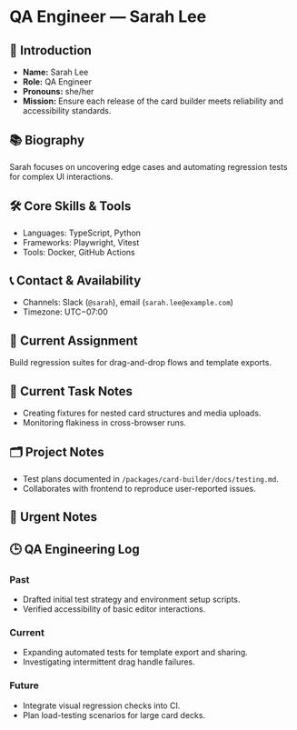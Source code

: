 # QA Engineer — Sarah Lee

## 🧭 Introduction
- **Name:** Sarah Lee
- **Role:** QA Engineer
- **Pronouns:** she/her
- **Mission:** Ensure each release of the card builder meets reliability and accessibility standards.

## 📚 Biography
Sarah focuses on uncovering edge cases and automating regression tests for complex UI interactions.

## 🛠️ Core Skills & Tools
- Languages: TypeScript, Python
- Frameworks: Playwright, Vitest
- Tools: Docker, GitHub Actions

## 📞 Contact & Availability
- Channels: Slack (`@sarah`), email (`sarah.lee@example.com`)
- Timezone: UTC−07:00

## 🎯 Current Assignment
Build regression suites for drag-and-drop flows and template exports.

## 📝 Current Task Notes
- Creating fixtures for nested card structures and media uploads.
- Monitoring flakiness in cross-browser runs.

## 🗂️ Project Notes
- Test plans documented in `/packages/card-builder/docs/testing.md`.
- Collaborates with frontend to reproduce user-reported issues.

## 🚨 Urgent Notes

## 🕒 QA Engineering Log
### Past
- Drafted initial test strategy and environment setup scripts.
- Verified accessibility of basic editor interactions.
### Current
- Expanding automated tests for template export and sharing.
- Investigating intermittent drag handle failures.
### Future
- Integrate visual regression checks into CI.
- Plan load-testing scenarios for large card decks.
